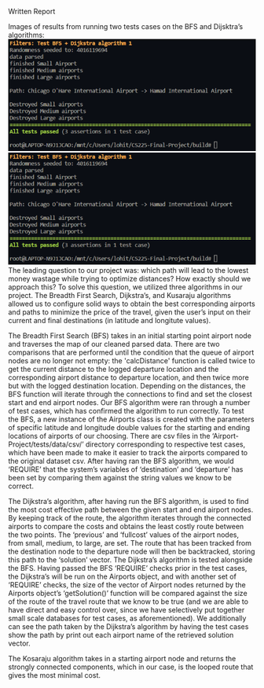 Written Report

Images of results from running two tests cases on the BFS and Dijsktra’s algorithms:
![TEST CASE 1](https://github.com/LohitoBurrito/Airport-Project/blob/main/assets/test_case_1.png)
![TEST CASE 2](https://github.com/LohitoBurrito/Airport-Project/blob/main/assets/test_case_1.png)
The leading question to our project was: which path will lead to the lowest money wastage while trying to optimize distances? How exactly should we approach this? To solve this question, we utilized three algorithms in our project. The Breadth First Search, Dijkstra’s, and Kusaraju algorithms allowed us to configure solid ways to obtain the best corresponding airports and paths to minimize the price of the travel, given the user’s input on their current and final destinations (in latitude and longitute values). 

The Breadth First Search (BFS) takes in an initial starting point airport node and traverses the map of our cleaned parsed data. There are two comparisons that are performed until the condition that the queue of airport nodes are no longer not empty: the 'calcDistance' function is called twice to get the current distance to the logged departure location and the corresponding airport distance to departure location, and then twice more but with the logged destination location. Depending on the distances, the BFS function will iterate through the connections to find and set the closest start and end airport nodes. Our BFS algorithm were ran through a number of test cases, which has confirmed the algorithm to run correctly. To test the BFS, a new instance of the Airports class is created with the parameters of specific latitude and longitude double values for the starting and ending locations of airports of our choosing. There are csv files in the ‘Airport-Project/tests/data/csv/’ directory corresponding to respective test cases, which have been made to make it easier to track the airports compared to the original dataset csv. After having ran the BFS algorithm, we would ‘REQUIRE’ that the system’s variables of ‘destination’ and ‘departure’ has been set by comparing them against the string values we know to be correct. 

The Dijkstra’s algorithm, after having run the BFS algorithm, is used to find the most cost effective path between the given start and end airport nodes. By keeping track of the route, the algorithm iterates through the connected airports to compare the costs and obtains the least costly route between the two points. The ‘previous’ and ‘fullcost’ values of the airport nodes, from small, medium, to large, are set. The route that has been tracked from the destination node to the departure node will then be backtracked, storing this path to the ‘solution’ vector. The Dijkstra’s algorithm is tested alongside the BFS. Having passed the BFS ‘REQUIRE’ checks prior in the test cases, the Dijkstra’s will be run on the Airports object, and with another set of ‘REQUIRE’ checks, the size of the vector of Airport nodes returned by the Airports object’s ‘getSolution()’ function will be compared against the size of the route of the travel route that we know to be true (and we are able to have direct and easy control over, since we have selectively put together small scale databases for test cases, as aforementioned). We additionally can see the path taken by the Dijkstra’s algorithm by having the test cases show the path by print out each airport name of the retrieved solution vector.

The Kosaraju algorithm takes in a starting airport node and returns the strongly connected components, which in our case, is the looped route that gives the most minimal cost. 
